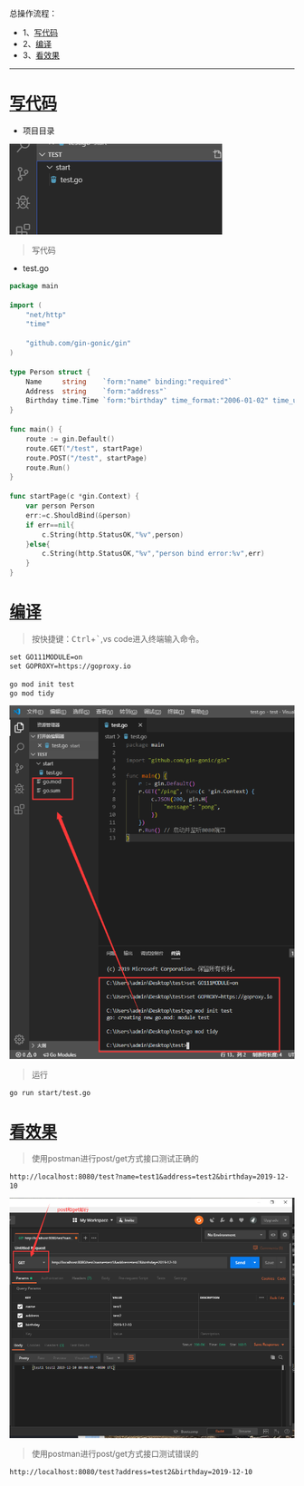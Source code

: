 总操作流程：
- 1、[写代码](#go-01)
- 2、[编译](#go-02)
- 3、[看效果](#go-03)

***

# <a name="go-01" href="#" >写代码</a>

- 项目目录

![](image/1-1.png)

> 写代码

- test.go

```go
package main

import (
	"net/http"
	"time"

	"github.com/gin-gonic/gin"
)

type Person struct {
	Name     string    `form:"name" binding:"required"`
	Address  string    `form:"address"`
	Birthday time.Time `form:"birthday" time_format:"2006-01-02" time_utc:"1"`
}

func main() {
	route := gin.Default()
	route.GET("/test", startPage)
	route.POST("/test", startPage)
	route.Run()
}

func startPage(c *gin.Context) {
	var person Person
	err:=c.ShouldBind(&person)
	if err==nil{
		c.String(http.StatusOK,"%v",person)
	}else{
		c.String(http.StatusOK,"%v","person bind error:%v",err)
	}
}
```

# <a name="go-02" href="#" >编译</a>

> 按快捷键：<kbd>Ctrl</kbd>+<kbd>`</kbd>,vs code进入终端输入命令。

```shell
set GO111MODULE=on
set GOPROXY=https://goproxy.io

go mod init test
go mod tidy

```

![](image/1-2.png)

> 运行

```shell
go run start/test.go
```

# <a name="go-03" href="#" >看效果</a>

> 使用postman进行post/get方式接口测试正确的

```shell
http://localhost:8080/test?name=test1&address=test2&birthday=2019-12-10
```

![](image/8-1.png)

> 使用postman进行post/get方式接口测试错误的

```shell
http://localhost:8080/test?address=test2&birthday=2019-12-10
```